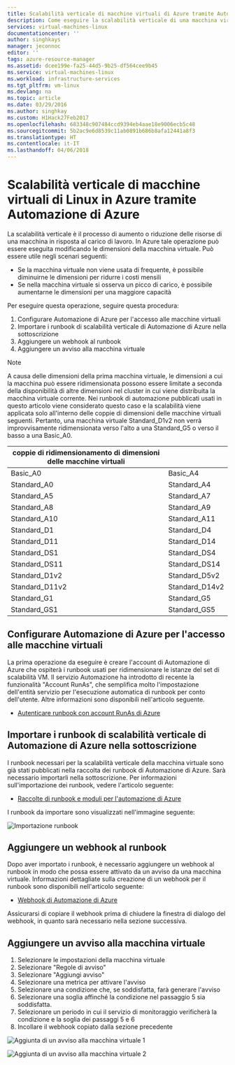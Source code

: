 ```yaml
---
title: Scalabilità verticale di macchine virtuali di Azure tramite Automazione di Azure | Microsoft Docs
description: Come eseguire la scalabilità verticale di una macchina virtuale Linux in risposta agli avvisi di monitoraggio tramite Automazione di Azure
services: virtual-machines-linux
documentationcenter: ''
author: singhkays
manager: jeconnoc
editor: ''
tags: azure-resource-manager
ms.assetid: dcee199e-fa25-44d5-9b25-df564cee9b45
ms.service: virtual-machines-linux
ms.workload: infrastructure-services
ms.tgt_pltfrm: vm-linux
ms.devlang: na
ms.topic: article
ms.date: 03/29/2016
ms.author: singhkay
ms.custom: H1Hack27Feb2017
ms.openlocfilehash: 683348c907484ccd9394eb4aae18e9006ecb5c48
ms.sourcegitcommit: 5b2ac9e6d8539c11ab0891b686b8afa12441a8f3
ms.translationtype: HT
ms.contentlocale: it-IT
ms.lasthandoff: 04/06/2018
---
```

# <a name="vertically-scale-azure-linux-virtual-machine-with-azure-automation"></a>Scalabilità verticale di macchine virtuali di Linux in Azure tramite Automazione di Azure
La scalabilità verticale è il processo di aumento o riduzione delle risorse di una macchina in risposta al carico di lavoro. In Azure tale operazione può essere eseguita modificando le dimensioni della macchina virtuale. Può essere utile negli scenari seguenti:

* Se la macchina virtuale non viene usata di frequente, è possibile diminuirne le dimensioni per ridurre i costi mensili
* Se nella macchina virtuale si osserva un picco di carico, è possibile aumentarne le dimensioni per una maggiore capacità

Per eseguire questa operazione, seguire questa procedura:

1. Configurare Automazione di Azure per l'accesso alle macchine virtuali
2. Importare i runbook di scalabilità verticale di Automazione di Azure nella sottoscrizione
3. Aggiungere un webhook al runbook
4. Aggiungere un avviso alla macchina virtuale

> [!NOTE]
> A causa delle dimensioni della prima macchina virtuale, le dimensioni a cui la macchina può essere ridimensionata possono essere limitate a seconda della disponibilità di altre dimensioni nel cluster in cui viene distribuita la macchina virtuale corrente. Nei runbook di automazione pubblicati usati in questo articolo viene considerato questo caso e la scalabilità viene applicata solo all'interno delle coppie di dimensioni delle macchine virtuali seguenti. Pertanto, una macchina virtuale Standard_D1v2 non verrà improvvisamente ridimensionata verso l'alto a una Standard_G5 o verso il basso a una Basic_A0.
> 
> | coppie di ridimensionamento di dimensioni delle macchine virtuali |  |
> | --- | --- |
> | Basic_A0 |Basic_A4 |
> | Standard_A0 |Standard_A4 |
> | Standard_A5 |Standard_A7 |
> | Standard_A8 |Standard_A9 |
> | Standard_A10 |Standard_A11 |
> | Standard_D1 |Standard_D4 |
> | Standard_D11 |Standard_D14 |
> | Standard_DS1 |Standard_DS4 |
> | Standard_DS11 |Standard_DS14 |
> | Standard_D1v2 |Standard_D5v2 |
> | Standard_D11v2 |Standard_D14v2 |
> | Standard_G1 |Standard_G5 |
> | Standard_GS1 |Standard_GS5 |
> 
> 

## <a name="setup-azure-automation-to-access-your-virtual-machines"></a>Configurare Automazione di Azure per l'accesso alle macchine virtuali
La prima operazione da eseguire è creare l'account di Automazione di Azure che ospiterà i runbook usati per ridimensionare le istanze del set di scalabilità VM. Il servizio Automazione ha introdotto di recente la funzionalità "Account RunAs", che semplifica molto l'impostazione dell'entità servizio per l'esecuzione automatica di runbook per conto dell'utente. Altre informazioni sono disponibili nell'articolo seguente.

* [Autenticare runbook con account RunAs di Azure](../../automation/automation-sec-configure-azure-runas-account.md)

## <a name="import-the-azure-automation-vertical-scale-runbooks-into-your-subscription"></a>Importare i runbook di scalabilità verticale di Automazione di Azure nella sottoscrizione
I runbook necessari per la scalabilità verticale della macchina virtuale sono già stati pubblicati nella raccolta dei runbook di Automazione di Azure. Sarà necessario importarli nella sottoscrizione. Per informazioni sull'importazione dei runbook, vedere l'articolo seguente:

* [Raccolte di runbook e moduli per l'automazione di Azure](../../automation/automation-runbook-gallery.md)

I runbook da importare sono visualizzati nell'immagine seguente:

![Importazione runbook](./media/vertical-scaling-automation/scale-runbooks.png)

## <a name="add-a-webhook-to-your-runbook"></a>Aggiungere un webhook al runbook
Dopo aver importato i runbook, è necessario aggiungere un webhook al runbook in modo che possa essere attivato da un avviso da una macchina virtuale. Informazioni dettagliate sulla creazione di un webhook per il runbook sono disponibili nell'articolo seguente:

* [Webhook di Automazione di Azure](../../automation/automation-webhooks.md)

Assicurarsi di copiare il webhook prima di chiudere la finestra di dialogo del webhook, in quanto sarà necessario nella sezione successiva.

## <a name="add-an-alert-to-your-virtual-machine"></a>Aggiungere un avviso alla macchina virtuale
1. Selezionare le impostazioni della macchina virtuale
2. Selezionare "Regole di avviso"
3. Selezionare "Aggiungi avviso"
4. Selezionare una metrica per attivare l'avviso
5. Selezionare una condizione che, se soddisfatta, farà generare l'avviso
6. Selezionare una soglia affinché la condizione nel passaggio 5 sia soddisfatta.
7. Selezionare un periodo in cui il servizio di monitoraggio verificherà la condizione e la soglia dei passaggi 5 e 6
8. Incollare il webhook copiato dalla sezione precedente

![Aggiunta di un avviso alla macchina virtuale 1](./media/vertical-scaling-automation/add-alert-webhook-1.png)

![Aggiunta di un avviso alla macchina virtuale 2](./media/vertical-scaling-automation/add-alert-webhook-2.png)

